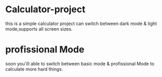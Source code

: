 # Calculator-project
this is a simple calculator project can switch between dark mode & light mode,supports all screen sizes.

# profissional Mode

soon you'ill able to switch between basic mode & profissional Mode to calculate more hard things.
